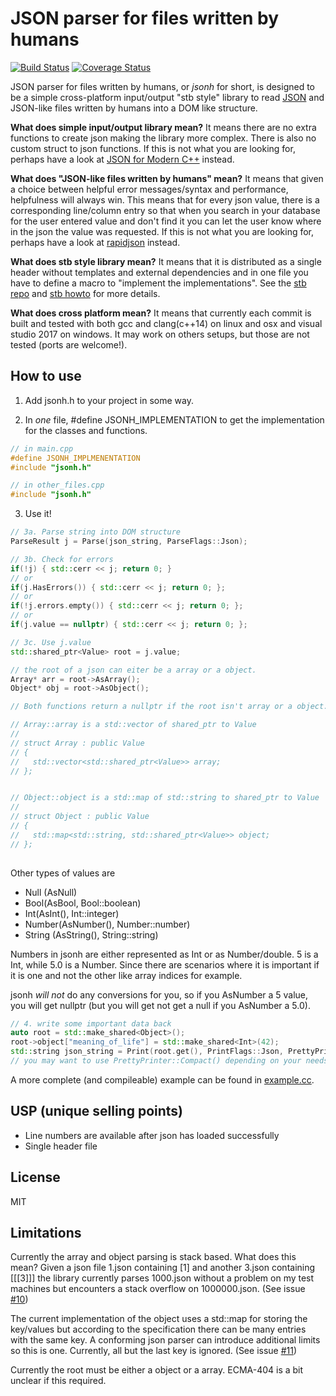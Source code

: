 # JSON parser for files written by humans

[![Build Status](https://www.travis-ci.org/madeso/json.svg?branch=master)](https://www.travis-ci.org/madeso/json)
[![Coverage Status](https://coveralls.io/repos/github/madeso/json/badge.svg?branch=master)](https://coveralls.io/github/madeso/json?branch=master)

JSON parser for files written by humans, or _jsonh_ for short, is designed to be a simple cross-platform input/output "stb style" library to read [JSON](https://json.org/) and JSON-like files written by humans into a DOM like structure.

**What does simple input/output library mean?** It means there are no extra functions to create json making the library more complex. There is also no custom struct to json functions. If this is not what you are looking for, perhaps have a look at [JSON for Modern C++](https://github.com/nlohmann/json) instead.

**What does "JSON-like files written by humans" mean?** It means that given a choice between helpful error messages/syntax and performance, helpfulness will always win. This means that for every json value, there is a corresponding line/column entry so that when you search in your database for the user entered value and don't find it you can let the user know where in the json the value was requested. If this is not what you are looking for, perhaps have a look at [rapidjson](https://github.com/Tencent/rapidjson) instead.

**What does stb style library mean?** It means that it is distributed as a single header without templates and external dependencies and in one file you have to define a macro to "implement the implementations". See the [stb repo](https://github.com/nothings/stb) and [stb howto](https://github.com/nothings/stb/blob/master/docs/stb_howto.txt) for more details.

**What does cross platform mean?** It means that currently each commit is built and tested with both gcc and clang(c++14) on linux and osx and visual studio 2017 on windows. It may work on others setups, but those are not tested (ports are welcome!).

## How to use

1. Add jsonh.h to your project in some way.

2. In _one_ file, #define JSONH\_IMPLEMENTATION to get the implementation for the classes and functions.

```cpp
// in main.cpp
#define JSONH_IMPLMENENTATION
#include "jsonh.h"

// in other_files.cpp
#include "jsonh.h"
```

3. Use it!

```cpp
// 3a. Parse string into DOM structure
ParseResult j = Parse(json_string, ParseFlags::Json);

// 3b. Check for errors
if(!j) { std::cerr << j; return 0; }
// or
if(j.HasErrors()) { std::cerr << j; return 0; };
// or
if(!j.errors.empty()) { std::cerr << j; return 0; };
// or
if(j.value == nullptr) { std::cerr << j; return 0; };

// 3c. Use j.value
std::shared_ptr<Value> root = j.value;

// the root of a json can eiter be a array or a object.
Array* arr = root->AsArray();
Object* obj = root->AsObject();

// Both functions return a nullptr if the root isn't array or a object. 

// Array::array is a std::vector of shared_ptr to Value
// 
// struct Array : public Value
// {
//   std::vector<std::shared_ptr<Value>> array;
// };


// Object::object is a std::map of std::string to shared_ptr to Value
// 
// struct Object : public Value
// {
//   std::map<std::string, std::shared_ptr<Value>> object;
// };
 
```

Other types of values are

* Null (AsNull)
* Bool(AsBool, Bool::boolean)
* Int(AsInt(), Int::integer)
* Number(AsNumber(), Number::number)
* String (AsString(), String::string)

Numbers in jsonh are either represented as Int or as Number/double. 5 is a Int, while 5.0 is a Number.
Since there are scenarios where it is important if it is one and not the other like array indices for example.

jsonh _will not_ do any conversions for you, so if you AsNumber a 5 value, you will get nullptr (but you will get not get a null if you AsNumber a 5.0).

```cpp
// 4. write some important data back
auto root = std::make_shared<Object>();
root->object["meaning_of_life"] = std::make_shared<Int>(42);
std::string json_string = Print(root.get(), PrintFlags::Json, PrettyPrinter::Pretty()); 
// you may want to use PrettyPrinter::Compact() depending on your needs
```

A more complete (and compileable) example can be found in [example.cc](https://github.com/madeso/json/blob/master/example.cc).

## USP (unique selling points)

* Line numbers are available after json has loaded successfully
* Single header file

## License

MIT

## Limitations

Currently the array and object parsing is stack based. What does this mean? Given a json file 1.json containing [1] and another 3.json containing [[[3]]] the library currently parses 1000.json without a problem on my test machines but encounters a stack overflow on 1000000.json. (See issue [#10](https://github.com/madeso/json/issues/10))

The current implementation of the object uses a std::map for storing the key/values but according to the specification there can be many entries with the same key. A conforming json parser can introduce additional limits so this is one. Currently, all but the last key is ignored. (See issue [#11](https://github.com/madeso/json/issues/11))

Currently the root must be either a object or a array. ECMA-404 is a bit unclear if this required.

